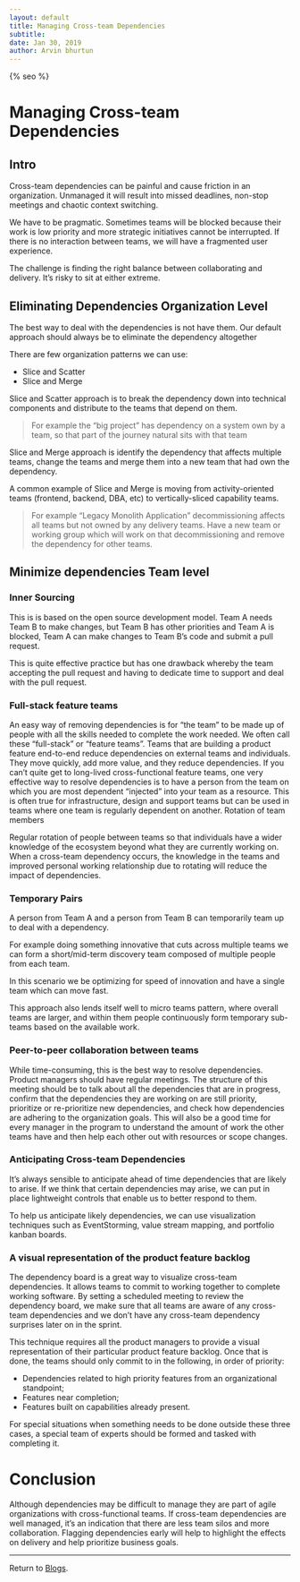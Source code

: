 ```yaml
---
layout: default
title: Managing Cross-team Dependencies
subtitle:
date: Jan 30, 2019
author: Arvin bhurtun
---
```

{% seo %}

# Managing Cross-team Dependencies

## Intro

Cross-team dependencies can be painful and cause friction in an organization. Unmanaged it will result into missed deadlines, non-stop meetings and chaotic context switching.

We have to be pragmatic. Sometimes teams will be blocked because their work is low priority and more strategic initiatives cannot be interrupted. If there is no interaction between teams, we will have a fragmented user experience.

The challenge is finding the right balance between collaborating and delivery. It’s risky to sit at either extreme.

## Eliminating Dependencies Organization Level

The best way to deal with the dependencies is not have them. Our default approach should always be to eliminate the dependency altogether

There are few organization patterns we can use:

* Slice and Scatter
* Slice and Merge

Slice and Scatter approach is to break the dependency down into technical components and distribute to the teams that depend on them.

> For example the “big project” has dependency on a system own by a team, so that part of the journey natural sits with that team

Slice and Merge approach is identify the dependency that affects multiple teams, change the teams and merge them into a new team that had own the dependency.

A common example of Slice and Merge is moving from activity-oriented teams (frontend, backend, DBA, etc) to vertically-sliced capability teams.

> For example “Legacy Monolith Application” decommissioning affects all teams but not owned by any delivery teams. Have a new team or working group which will work on that decommissioning and remove the dependency for other teams.

## Minimize dependencies Team level

### Inner Sourcing

This is is based on the open source development model. Team A needs Team B to make changes, but Team B has other priorities and Team A is blocked, Team A can make changes to Team B’s code and submit a pull request.

This is quite effective practice but has one drawback whereby the team accepting the pull request and  having to dedicate time to support and deal with the pull request.

### Full-stack feature teams

An easy way of removing dependencies is for “the team” to be made up of people with all the skills needed to complete the work needed. We often call these “full-stack” or “feature teams”. Teams that are building a product feature end-to-end reduce dependencies on external teams and individuals. They move quickly, add more value, and they reduce dependencies. If you can’t quite get to long-lived cross-functional feature teams, one very effective way to resolve dependencies is to have a person from the team on which you are most dependent “injected” into your team as a resource. This is often true for infrastructure, design and support teams but can be used in teams where one team is regularly dependent on another.
Rotation of team members

Regular rotation of people between teams so that individuals have a wider knowledge of the ecosystem beyond what they are currently working on. When a cross-team dependency occurs, the knowledge in the teams and improved personal working relationship due to rotating will reduce the impact of dependencies.

### Temporary Pairs

A person from Team A and a person from Team B can temporarily team up to deal with a dependency.

For example doing something innovative that cuts across multiple teams we can form a short/mid-term discovery team composed of multiple people from each team.

In this scenario we be optimizing for speed of innovation and have a single team which can move fast.

This approach also lends itself well to micro teams pattern, where overall teams are larger, and within them people continuously form temporary sub-teams based on the available work.

### Peer-to-peer collaboration between teams

While time-consuming, this is the best way to resolve dependencies. Product managers should have regular meetings. The structure of this meeting should be to talk about all the dependencies that are in progress, confirm that the dependencies they are working on are still priority, prioritize or re-prioritize new dependencies, and check how dependencies are adhering to the organization goals. This will also be a good time for every manager in the program to understand the amount of work the other teams have and then help each other out with resources or scope changes.

### Anticipating Cross-team Dependencies

It’s always sensible to anticipate ahead of time dependencies that are likely to arise.
If we think that certain dependencies may arise, we can put in place lightweight controls that enable us to better respond to them.

To help us anticipate likely dependencies, we can use visualization techniques such as EventStorming, value stream mapping, and portfolio kanban boards.

### A visual representation of the product feature backlog

The dependency board is a great way to visualize cross-team dependencies.  It allows teams to commit to working together to complete working software.  By setting a scheduled meeting to review the dependency board, we make sure that all teams are aware of any cross-team dependencies and we don’t have any cross-team dependency surprises later on in the sprint.

This technique requires all the product managers to provide a visual representation of their particular product feature backlog. Once that is done, the teams should only commit to in the following, in order of priority:

* Dependencies related to high priority features from an organizational standpoint;
* Features near completion;
* Features built on capabilities already present.

For special situations when something needs to be done outside these three cases, a special team of experts should be formed and tasked with completing it.

# Conclusion

Although dependencies may be difficult to manage they are part of agile organizations with cross-functional teams. If cross-team dependencies  are well managed, it’s an indication that there are less team silos and more collaboration. Flagging dependencies early will help to  highlight the effects on delivery and help prioritize business goals.

---

Return to [Blogs](../index.md).